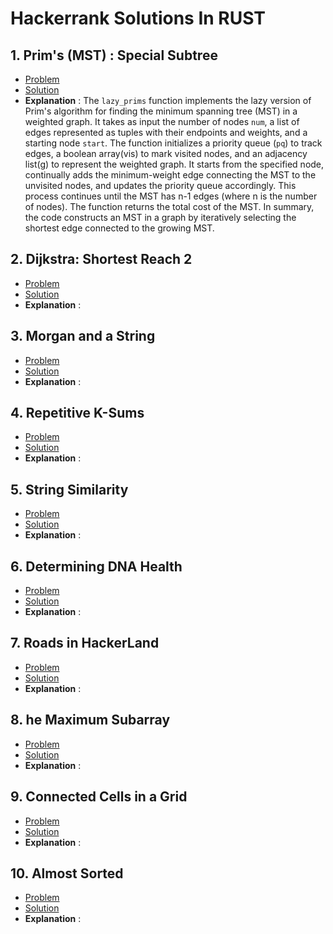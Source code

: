 # Hackerrank Solutions In RUST

## 1. Prim's (MST) : Special Subtree
  - [Problem](https://www.hackerrank.com/challenges/almost-sorted/problem) 
  - [Solution](./prims_special_subtree/src/main.rs)
  - **Explanation** :  The `lazy_prims` function implements the lazy version of Prim's algorithm for finding the minimum spanning tree (MST) in a weighted graph. It takes as input the number of nodes `num`, a list of edges represented as tuples with their endpoints and weights, and a starting node `start`. The function initializes a priority queue (`pq`) to track edges, a boolean array(vis) to mark visited nodes, and an adjacency list(g) to represent the weighted graph. It starts from the specified node, continually adds the minimum-weight edge connecting the MST to the unvisited nodes, and updates the priority queue accordingly. This process continues until the MST has n-1 edges (where n is the number of nodes). The function returns the total cost of the MST. In summary, the code constructs an MST in a graph by iteratively selecting the shortest edge connected to the growing MST.
 
## 2. Dijkstra: Shortest Reach 2
  - [Problem]() 
  - [Solution]()
  - **Explanation** : 
   
## 3. Morgan and a String
  - [Problem]() 
  - [Solution]()
  - **Explanation** : 
   
## 4. Repetitive K-Sums
  - [Problem]() 
  - [Solution]()
  - **Explanation** : 
   
## 5. String Similarity
  - [Problem]() 
  - [Solution]()
  - **Explanation** : 
   
## 6. Determining DNA Health
  - [Problem]() 
  - [Solution]()
  - **Explanation** : 
   
## 7. Roads in HackerLand
  - [Problem]() 
  - [Solution]()
  - **Explanation** : 
   
## 8. he Maximum Subarray
  - [Problem]() 
  - [Solution]()
  - **Explanation** : 
   
## 9. Connected Cells in a Grid
  - [Problem]() 
  - [Solution]()
  - **Explanation** : 
   
## 10. Almost Sorted
  - [Problem]() 
  - [Solution]()
  - **Explanation** : 
   
